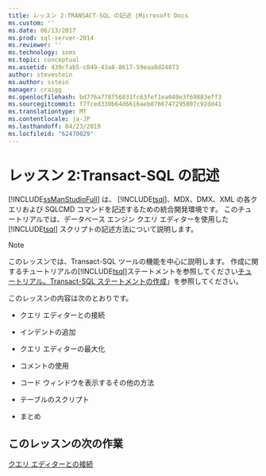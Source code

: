```yaml
---
title: レッスン 2:TRANSACT-SQL の記述 |Microsoft Docs
ms.custom: ''
ms.date: 06/13/2017
ms.prod: sql-server-2014
ms.reviewer: ''
ms.technology: ssms
ms.topic: conceptual
ms.assetid: 439cfab5-c049-43a8-8617-59eaa8d24873
author: stevestein
ms.author: sstein
manager: craigg
ms.openlocfilehash: bd776a778f56831fc63fef1ea040e3f69883eff3
ms.sourcegitcommit: f7fced330b64d6616aeb8766747295807c92dd41
ms.translationtype: MT
ms.contentlocale: ja-JP
ms.lasthandoff: 04/23/2019
ms.locfileid: "62470029"
---
```

# <a name="lesson-2-writing-transact-sql"></a>レッスン 2:Transact-SQL の記述
  [!INCLUDE[ssManStudioFull](../../includes/ssmanstudiofull-md.md)] は、 [!INCLUDE[tsql](../../includes/tsql-md.md)]、MDX、DMX、XML の各クエリおよび SQLCMD コマンドを記述するための統合開発環境です。 このチュートリアルでは、データベース エンジン クエリ エディターを使用した [!INCLUDE[tsql](../../includes/tsql-md.md)] スクリプトの記述方法について説明します。  
  
> [!NOTE]  
>  このレッスンでは、Transact-SQL ツールの機能を中心に説明します。 作成に関するチュートリアルの[!INCLUDE[tsql](../../includes/tsql-md.md)]ステートメントを参照してください[チュートリアル。Transact-SQL ステートメントの作成](../../t-sql/tutorial-writing-transact-sql-statements.md)」を参照してください。  
  
 このレッスンの内容は次のとおりです。  
  
-   クエリ エディターとの接続  
  
-   インデントの追加  
  
-   クエリ エディターの最大化  
  
-   コメントの使用  
  
-   コード ウィンドウを表示するその他の方法  
  
-   テーブルのスクリプト  
  
-   まとめ  
  
## <a name="next-task-in-lesson"></a>このレッスンの次の作業  
 [クエリ エディターとの接続](lesson-2-1-connecting-with-query-editor.md)  
  
  
